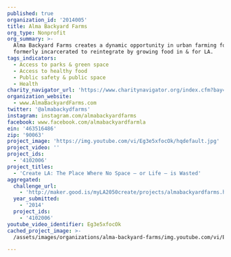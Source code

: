 ```yaml
---
published: true
organization_id: '2014005'
title: Alma Backyard Farms
org_type: Nonprofit
org_summary: >-
  Alma Backyard Farms creates a dynamic opportunity in urban farming for the
  formerly incarcerated to reintegrate by growing food in & for LA.
tags_indicators:
  - Access to parks & green space
  - Access to healthy food
  - Public safety & public space
  - Health
charity_navigator_url: 'https://www.charitynavigator.org/index.cfm?bay=search.profile&ein=463516486'
organization_website:
  - www.AlmaBackyardFarms.com
twitter: '@almabackydfarms'
instagram: instagram.com/almabackyardfarms
facebook: www.facebook.com/almabackyardfarmla
ein: '463516486'
zip: '90063'
project_image: 'https://img.youtube.com/vi/Eg3e5xfocOk/hqdefault.jpg'
project_video: ''
project_ids:
  - '4102006'
project_titles:
  - 'Create LA: The Place Where No Space – or Life – is Wasted'
aggregated:
  challenge_url:
    - 'http://maker.good.is/myLA2050create/projects/almabackyardfarms.html'
  year_submitted:
    - '2014'
  project_ids:
    - '4102006'
youtube_video_identifier: Eg3e5xfocOk
cached_project_image: >-
  /assets/images/organizations/alma-backyard-farms/img.youtube.com/vi/Eg3e5xfocOk/hqdefault.jpg

---
```

